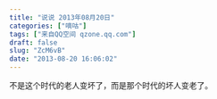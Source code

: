 ```yaml
---
title: "说说 2013年08月20日"
categories: ["嘀咕"]
tags: ["来自QQ空间 qzone.qq.com"]
draft: false
slug: "ZcM6vB"
date: "2013-08-20 16:06:02"
---
```


不是这个时代的老人变坏了，而是那个时代的坏人变老了。
